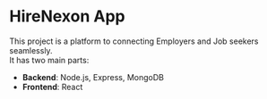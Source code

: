 # HireNexon App

This project is a platform to connecting Employers and Job seekers seamlessly.  
It has two main parts:

- **Backend**: Node.js, Express, MongoDB  
- **Frontend**: React
